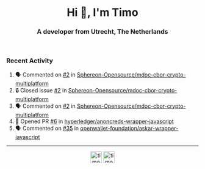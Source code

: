 <h1 align="center">Hi 👋, I'm Timo</h1>
<h3 align="center">A developer from Utrecht, The Netherlands</h3>
<br/>
<!-- https://github.com/rahuldkjain/github-profile-readme-generator --!>

<!--  <p align="left"><img src="https://github-readme-stats.vercel.app/api?username=timoglastra&show_icons=true&count_private=true&" alt="timoglastra" /></p> --!>

<!--
Github language stats
<p align="left"><img src="https://github-readme-stats.vercel.app/api/top-langs/?username=timoglastra&layout=compact" alt="timoglastra" /><p>
-->

<!-- Codestats language stats -->
<!-- <p align="left"><img src="https://codestats-readme.vercel.app/api/top-langs/?username=timoglastra&layout=compact&language_count=12" alt="timoglastra" /><p>    --!>
  
<h3>Recent Activity</h3>

<!--START_SECTION:activity-->
1. 🗣 Commented on [#2](https://github.com/Sphereon-Opensource/mdoc-cbor-crypto-multiplatform/issues/2#issuecomment-2743846561) in [Sphereon-Opensource/mdoc-cbor-crypto-multiplatform](https://github.com/Sphereon-Opensource/mdoc-cbor-crypto-multiplatform)
2. 🔒 Closed issue [#2](https://github.com/Sphereon-Opensource/mdoc-cbor-crypto-multiplatform/issues/2) in [Sphereon-Opensource/mdoc-cbor-crypto-multiplatform](https://github.com/Sphereon-Opensource/mdoc-cbor-crypto-multiplatform)
3. 🗣 Commented on [#2](https://github.com/Sphereon-Opensource/mdoc-cbor-crypto-multiplatform/issues/2#issuecomment-2743274950) in [Sphereon-Opensource/mdoc-cbor-crypto-multiplatform](https://github.com/Sphereon-Opensource/mdoc-cbor-crypto-multiplatform)
4. 💪 Opened PR [#6](https://github.com/hyperledger/anoncreds-wrapper-javascript/pull/6) in [hyperledger/anoncreds-wrapper-javascript](https://github.com/hyperledger/anoncreds-wrapper-javascript)
5. 🗣 Commented on [#35](https://github.com/openwallet-foundation/askar-wrapper-javascript/issues/35#issuecomment-2743167047) in [openwallet-foundation/askar-wrapper-javascript](https://github.com/openwallet-foundation/askar-wrapper-javascript)
<!--END_SECTION:activity-->

---

<p align="center">
<a href="https://twitter.com/timoglastra" target="blank"><img align="center" src="https://cdn.jsdelivr.net/npm/simple-icons@3.0.1/icons/twitter.svg" alt="timoglastra" height="30" width="30" /></a>
<a href="https://linkedin.com/in/timoglastra" target="blank"><img align="center" src="https://cdn.jsdelivr.net/npm/simple-icons@3.0.1/icons/linkedin.svg" alt="timoglastra" height="30" width="30" /></a>
</p>



